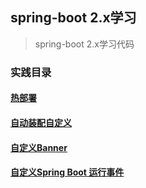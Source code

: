 ## spring-boot 2.x学习
>spring-boot 2.x学习代码
### 实践目录
#### [热部署](https://github.com/paderlol/spring-boot-research/tree/master/devtool-research)
#### [自动装配自定义](https://github.com/paderlol/spring-boot-research/tree/master/auto-customize)
#### [自定义Banner](https://github.com/paderlol/spring-boot-research/tree/master/banner-customize)
#### [自定义Spring Boot 运行事件](https://github.com/paderlol/spring-boot-research/tree/master/listeners-customize)



